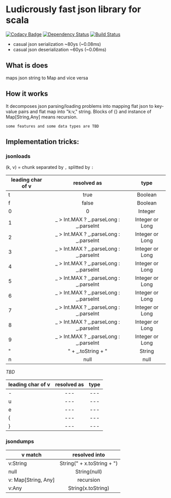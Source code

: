 # Ludicrously fast json library for scala

[![Codacy Badge](https://api.codacy.com/project/badge/Grade/7d84fbd2dcee449885b39c5b1a77c443)](https://www.codacy.com/app/jan-cajthaml/json?utm_source=github.com&amp;utm_medium=referral&amp;utm_content=jancajthaml-scala/json&amp;utm_campaign=Badge_Grade) [![Dependency Status](https://www.versioneye.com/user/projects/57dc1a3f500a3100425c97b3/badge.svg?style=flat-square)](https://www.versioneye.com/user/projects/57dc1a3f500a3100425c97b3) [![Build Status](https://travis-ci.org/jancajthaml-scala/json.svg?branch=master)](https://travis-ci.org/jancajthaml-scala/json)

* casual json serialization ~80ys (~0.08ms)
* casual json deserialization ~60ys (~0.06ms)

## What is does

maps json string to Map and vice versa

## How it works

It decomposes json parsing/loading problems into mapping flat json to key-value pairs and
flat map into "k:v," string. Blocks of {} and instance of Map[String,Any] means recursion.

`some features and some data types are TBD` 

## Implementation tricks:

### jsonloads

(k, v) = chunk separated by `,` splitted by `:`

| leading char of v | resolved as                            | type            |
| ----------------- |:--------------------------------------:|:---------------:|
| t                 | true                                   | Boolean         |
| f                 | false                                  | Boolean         |
| 0                 | 0                                      | Integer         |
| 1                 | _ > Int.MAX ? _.parseLong : _.parseInt | Integer or Long |
| 2                 | _ > Int.MAX ? _.parseLong : _.parseInt | Integer or Long |
| 3                 | _ > Int.MAX ? _.parseLong : _.parseInt | Integer or Long |
| 4                 | _ > Int.MAX ? _.parseLong : _.parseInt | Integer or Long |
| 5                 | _ > Int.MAX ? _.parseLong : _.parseInt | Integer or Long |
| 6                 | _ > Int.MAX ? _.parseLong : _.parseInt | Integer or Long |
| 7                 | _ > Int.MAX ? _.parseLong : _.parseInt | Integer or Long |
| 8                 | _ > Int.MAX ? _.parseLong : _.parseInt | Integer or Long |
| 9                 | _ > Int.MAX ? _.parseLong : _.parseInt | Integer or Long |
| "                 | " + _.toString + "                     | String          |
| n                 | null                                   | null            |

*TBD*

| leading char of v | resolved as                            | type            |
| ----------------- |:--------------------------------------:|:---------------:|
| -                 | ---                                    | ---             |
| u                 | ---                                    | ---             |
| e                 | ---                                    | ---             |
| {                 | ---                                    | ---             |
| }                 | ---                                    | ---             |

### jsondumps

| v match             | resolved into              |
| ------------------- |:--------------------------:|
| v:String            | String(" + x.toString + ") |
| null                | String(null)               |
| v: Map[String, Any] | recursion                  |
| v:Any               | String(x.toString)         |
